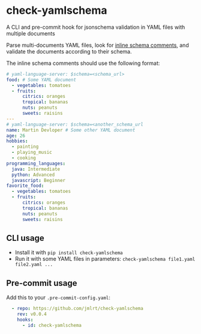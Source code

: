 # check-yamlschema

A CLI and pre-commit hook for jsonschema validation in YAML files with multiple documents

Parse multi-documents YAML files, look for [inline schema comments][], and validate the documents according to their schema.

The inline schema comments should use the following format:

```yaml
# yaml-language-server: $schema=<schema_url>
food: # Some YAML document
  - vegetables: tomatoes
  - fruits:
      citrics: oranges
      tropical: bananas
      nuts: peanuts
      sweets: raisins
---
# yaml-language-server: $schema=<another_schema_url
name: Martin Devloper # Some other YAML document
age: 26
hobbies:
  - painting
  - playing_music
  - cooking
programming_languages:
  java: Intermediate
  python: Advanced
  javascript: Beginner
favorite_food:
  - vegetables: tomatoes
  - fruits:
      citrics: oranges
      tropical: bananas
      nuts: peanuts
      sweets: raisins
```

## CLI usage

- Install it with `pip install check-yamlschema`
- Run it with some YAML files in parameters: `check-yamlschema file1.yaml file2.yaml ...`

## Pre-commit usage

Add this to your `.pre-commit-config.yaml`:

```yaml
  - repo: https://github.com/jmlrt/check-yamlschema
    rev: v0.0.4
    hooks:
      - id: check-yamlschema
```

[inline schema comments]: https://github.com/redhat-developer/yaml-language-server/blob/762209ccdfca713d203ead757698a47ad3cabf50/README.md#using-inlined-schema
